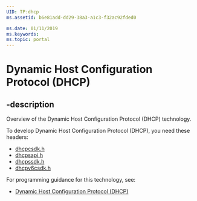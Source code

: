 ```yaml
---
UID: TP:dhcp
ms.assetid: b6e81add-dd29-38a3-a1c3-f32ac92fded0

ms.date: 01/11/2019
ms.keywords: 
ms.topic: portal
---
```


# Dynamic Host Configuration Protocol (DHCP)

## -description

Overview of the Dynamic Host Configuration Protocol (DHCP) technology.

To develop Dynamic Host Configuration Protocol (DHCP), you need these headers:

 * [dhcpcsdk.h](../dhcpcsdk/index.md)
 * [dhcpsapi.h](../dhcpsapi/index.md)
 * [dhcpssdk.h](../dhcpssdk/index.md)
 * [dhcpv6csdk.h](../dhcpv6csdk/index.md)

For programming guidance for this technology, see:
* [Dynamic Host Configuration Protocol (DHCP)](/windows/desktop/dhcp)

